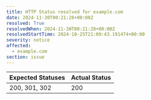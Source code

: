 ```yaml
---
title: HTTP Status resolved for example.com
date: 2024-11-30T00:21:28+00:00Z
resolved: True
resolvedWhen: 2024-11-30T00:21:28+00:00Z
resolvedStartTime: 2024-10-25T21:09:43.191474+00:00
severity: notice
affected:
  - example.com
section: issue
---
```


| Expected Statuses | Actual Status  |
|-------------------|----------------|
| 200, 301, 302 | 200 |
